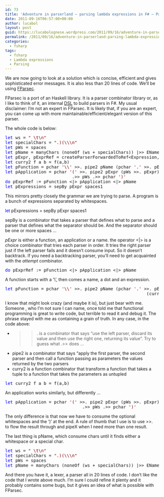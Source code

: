 ```yaml
---
id: 73
title: 'Adventure in parserland – parsing lambda expressions in F# – Part V'
date: 2011-09-16T06:57:00+00:00
author: lucabol
layout: post
guid: https://lucabolognese.wordpress.com/2011/09/16/adventure-in-parserland-parsing-lambda-expressions-in-f-part-v/
permalink: /2011/09/16/adventure-in-parserland-parsing-lambda-expressions-in-f-part-v/
categories:
  - fsharp
tags:
  - fsharp
  - Lambda expressions
  - Parsing
---
```

We are now going to look at a solution which is concise, efficient and gives sophisticated error messages. It is also less than 20 lines of code. We’ll be using [FParsec](http://www.quanttec.com/fparsec/).

FParsec is a port of an Haskell library. It is a parser combinator library or, as I like to think of it, an internal [DSL](http://www.google.co.uk/url?sa=t&source=web&cd=1&ved=0CC0QFjAA&url=http%3A%2F%2Fen.wikipedia.org%2Fwiki%2FDomain-specific_language&ei=2uInTsvgG4LDhAfxrIzvCQ&usg=AFQjCNFeEXnlId4QmC-faKR_2dF1paxZMA&sig2=aCu7doIcVL0yFVlg3uA-pA) to build parsers in F#. My usual disclaimer: I’m not an expert in FParsec. It is likely that, if you are an expert, you can come up with more maintainable/efficient/elegant version of this parser.

The whole code is below:

<pre class="code"><span style="color:blue;">let </span>ws = <span style="color:maroon;">" \t\n"
</span><span style="color:blue;">let </span>specialChars = <span style="color:maroon;">".)(\\\n"
</span><span style="color:blue;">let </span>pWs = spaces
<span style="color:blue;">let </span>pName = manyChars (noneOf (ws + specialChars)) |&gt;&gt; EName
<span style="color:blue;">let </span>pExpr, pExprRef = createParserForwardedToRef&lt;Expression, Unit&gt;()
<span style="color:blue;">let </span>curry2 f a b = f(a,b)
<span style="color:blue;">let </span>pFunction = pchar <span style="color:maroon;">'\\' </span>&gt;&gt;. pipe2 pName (pchar <span style="color:maroon;">'.' </span>&gt;&gt;. pExpr) (curry2 Function)
<span style="color:blue;">let </span>pApplication = pchar <span style="color:maroon;">'(' </span>&gt;&gt;. pipe2 pExpr (pWs &gt;&gt;. pExpr) (curry2 Application)
                          .&gt;&gt; pWs .&gt;&gt; pchar <span style="color:maroon;">')'
</span><span style="color:blue;">do </span>pExprRef := pFunction &lt;|&gt; pApplication &lt;|&gt; pName
<span style="color:blue;">let </span>pExpressions = sepBy pExpr spaces1</pre>



This mirrors pretty closely the grammar we are trying to parse. A program is a bunch of expressions separated by whitespaces.

<span style="color:blue;">let </span>pExpressions = sepBy pExpr spaces1



sepBy is a combinator that takes a parser that defines what to parse and a parser that defines what the separator should be. And the separator should be one or more spaces …

_pExpr_ is either a function, an application or a name. the operator <|> is a choice combinator that tries each parser in order. It tries the right parser just if the left parser fails and it doesn’t consume input. So it doesn’t backtrack. If you need a backtracking parser, you’ll need to get acquainted with the _attempt_ combinator.

<pre class="code"><span style="color:blue;">do </span>pExprRef := pFunction &lt;|&gt; pApplication &lt;|&gt; pName</pre>

A function starts with a ‘\’, then comes a name, a dot and an expression. 

<pre class="code"><span style="color:blue;">let </span>pFunction = pchar <span style="color:maroon;">'\\' </span>&gt;&gt;. pipe2 pName (pchar <span style="color:maroon;">'.' </span>&gt;&gt;. pExpr)<br />                                                       (curry2 Function)</pre>

I know that might look crazy (and maybe it is), but just bear with me. Someone , who I’m not sure I can name, once told me that functional programming is great to write code, but terrible to read it and debug it. The phrase stayed with me as containing a grain of truth. In any case, in the code above:

  * >>. is a combinator that says “use the left parser, discard its value and then use the right one, returning its value”. Try to guess what .>> does … 
  * pipe2 is a combinator that says “apply the first parser, the second parser and then call a function passing as parameters the values returned by the two parsers 
  * curry2 is a function combinator that transform a function that takes a tuple to a function that takes the parameters as untupled 

<pre class="code"><span style="color:blue;">let </span>curry2 f a b = f(a,b)</pre>

An application works similarly, but differently …

<pre class="code"><span style="color:blue;">let </span>pApplication = pchar <span style="color:maroon;">'(' </span>&gt;&gt;. pipe2 pExpr (pWs &gt;&gt;. pExpr) (curry2 Application)
                              .&gt;&gt; pWs .&gt;&gt; pchar <span style="color:maroon;">')'</span></pre>



The only difference is that now we have to consume the optional whitespaces and the ‘)’ at the end. A rule of thumb that I use is to use >>.&#160; to flow the result through and pipeX when I need more than one result.

The last thing is pName, which consume chars until it finds either a whitespace or a special char.

<pre class="code"><span style="color:blue;">let </span>ws = <span style="color:maroon;">" \t\n"
</span><span style="color:blue;">let </span>specialChars = <span style="color:maroon;">".)(\\\n"
</span><span style="color:blue;">let </span>pWs = spaces
<span style="color:blue;">let </span>pName = manyChars (noneOf (ws + specialChars)) |&gt;&gt; EName</pre>



And there you have it, a lexer, a parser all in 20 lines of code. I don’t like the code that I wrote above much. I’m sure I could refine it plenty and it probably contains some bugs, but it gives an idea of what is possible with FParsec.